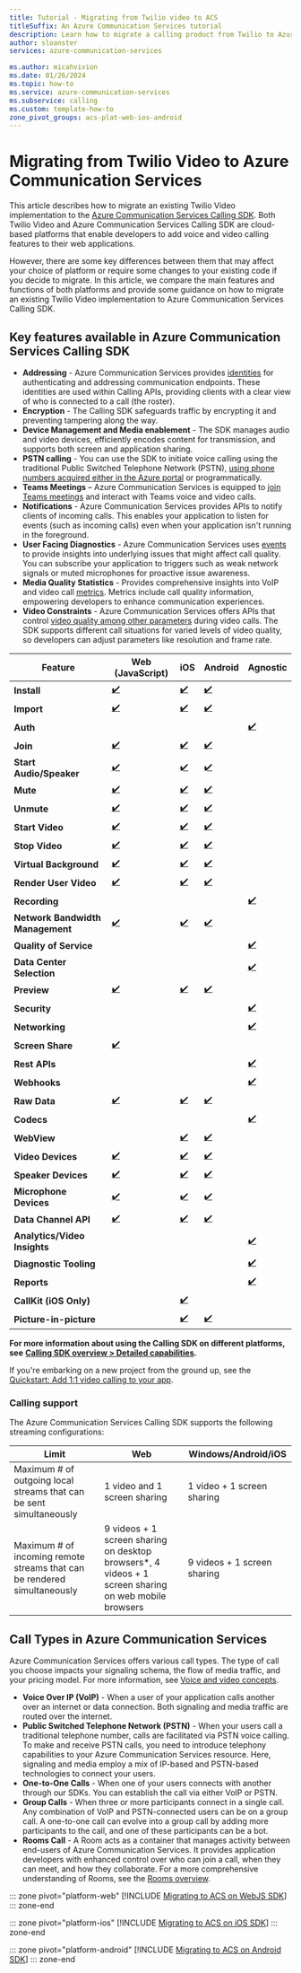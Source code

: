 ```yaml
---
title: Tutorial - Migrating from Twilio video to ACS
titleSuffix: An Azure Communication Services tutorial
description: Learn how to migrate a calling product from Twilio to Azure Communication Services.
author: sloanster
services: azure-communication-services

ms.author: micahvivion
ms.date: 01/26/2024
ms.topic: how-to
ms.service: azure-communication-services
ms.subservice: calling
ms.custom: template-how-to
zone_pivot_groups: acs-plat-web-ios-android
---
```


# Migrating from Twilio Video to Azure Communication Services

This article describes how to migrate an existing Twilio Video implementation to the [Azure Communication Services Calling SDK](../concepts/voice-video-calling/calling-sdk-features.md). Both Twilio Video and Azure Communication Services Calling SDK are cloud-based platforms that enable developers to add voice and video calling features to their web applications.

However, there are some key differences between them that may affect your choice of platform or require some changes to your existing code if you decide to migrate. In this article, we compare the main features and functions of both platforms and provide some guidance on how to migrate an existing Twilio Video implementation to Azure Communication Services Calling SDK.

## Key features available in Azure Communication Services Calling SDK

-  **Addressing** - Azure Communication Services provides [identities](../concepts/identity-model.md) for authenticating and addressing communication endpoints. These identities are used within Calling APIs, providing clients with a clear view of who is connected to a call (the roster).
-  **Encryption** - The Calling SDK safeguards traffic by encrypting it and preventing tampering along the way.
-  **Device Management and Media enablement** - The SDK manages audio and video devices, efficiently encodes content for transmission, and supports both screen and application sharing.
-  **PSTN calling** - You can use the SDK to initiate voice calling using the traditional Public Switched Telephone Network (PSTN), [using phone numbers acquired either in the Azure portal](../quickstarts/telephony/get-phone-number.md) or programmatically.
-  **Teams Meetings** – Azure Communication Services is equipped to [join Teams meetings](../quickstarts/voice-video-calling/get-started-teams-interop.md) and interact with Teams voice and video calls.
-  **Notifications** - Azure Communication Services provides APIs to notify clients of incoming calls. This enables your application to listen for events (such as incoming calls) even when your application isn't running in the foreground.
-  **User Facing Diagnostics** - Azure Communication Services uses [events](../concepts/voice-video-calling/user-facing-diagnostics.md) to provide insights into underlying issues that might affect call quality. You can subscribe your application to triggers such as weak network signals or muted microphones for proactive issue awareness.
-  **Media Quality Statistics** - Provides comprehensive insights into VoIP and video call [metrics](../concepts/voice-video-calling/media-quality-sdk.md). Metrics include call quality information, empowering developers to enhance communication experiences.
-  **Video Constraints** - Azure Communication Services offers APIs that control [video quality among other parameters](../quickstarts/voice-video-calling/get-started-video-constraints.md) during video calls. The SDK supports different call situations for varied levels of video quality, so developers can adjust parameters like resolution and frame rate.



| **Feature**                      | **Web (JavaScript)**                                                                                                                                                              | **iOS**                                                                                                                                                                                                            | **Android**                                                                                                                                                                            | **Agnostic**                                                                                                                                 |
|----------------------------------|-----------------------------------------------------------------------------------------------------------------------------------------------------------------------------------|--------------------------------------------------------------------------------------------------------------------------------------------------------------------------------------------------------------------|----------------------------------------------------------------------------------------------------------------------------------------------------------------------------------------|----------------------------------------------------------------------------------------------------------------------------------------------|
| **Install**                      | [✔️](../quickstarts/voice-video-calling/getting-started-with-calling.md?tabs=uwp&pivots=platform-web#install-the-package) | [✔️](../quickstarts/voice-video-calling/getting-started-with-calling.md?tabs=uwp&pivots=platform-ios#install-the-package-and-dependencies-with-cocoapods)  | [✔️](../quickstarts/voice-video-calling/getting-started-with-calling.md?tabs=uwp&pivots=platform-android#install-the-package)  |                                                                                                                                              |
| **Import**                       | [✔️](../quickstarts/voice-video-calling/getting-started-with-calling.md?tabs=uwp&pivots=platform-web#install-the-package) | [✔️](../quickstarts/voice-video-calling/getting-started-with-calling.md?tabs=uwp&pivots=platform-ios#install-the-package-and-dependencies-with-cocoapods)  | [✔️](../quickstarts/voice-video-calling/getting-started-with-calling.md?tabs=uwp&pivots=platform-android#install-the-package)  |                                                                                                                                              |
| **Auth**                         |                                                                                                                                                                                   |                                                                                                                                                                                                                    |                                                                                                                                                                                        | [✔️](../quickstarts/identity/access-tokens.md?tabs=windows&pivots=platform-azportal) |
| **Join**                         | [✔️](../how-tos/calling-sdk/manage-calls.md?pivots=platform-web#join-a-room-call)                                         | [✔️](../how-tos/calling-sdk/manage-calls.md?pivots=platform-ios#join-a-room-call)                                                                          | [✔️](../how-tos/calling-sdk/manage-calls.md?pivots=platform-android#join-a-room-call)                                          |                                                                                                                                              |
| **Start Audio/Speaker**          | [✔️](../how-tos/calling-sdk/manage-video.md?pivots=platform-web#device-management)                                        | [✔️](../how-tos/calling-sdk/manage-video.md?pivots=platform-ios#manage-devices)                                                                            | [✔️](../how-tos/calling-sdk/manage-video.md?pivots=platform-android#device-management)                                         |                                                                                                                                              |
| **Mute**                         | [✔️](../how-tos/calling-sdk/manage-calls.md?pivots=platform-web#mute-and-unmute)                                          | [✔️](../how-tos/calling-sdk/manage-calls.md?pivots=platform-ios#mute-and-unmute)                                                                           | [✔️](../how-tos/calling-sdk/manage-calls.md?pivots=platform-android#mute-and-unmute)                                           |                                                                                                                                              |
| **Unmute**                       | [✔️](../how-tos/calling-sdk/manage-calls.md?pivots=platform-web#mute-and-unmute)                                          | [✔️](../how-tos/calling-sdk/manage-calls.md?pivots=platform-ios#mute-and-unmute)                                                                           | [✔️](../how-tos/calling-sdk/manage-calls.md?pivots=platform-android#mute-and-unmute)                                           |                                                                                                                                              |
| **Start Video**                  | [✔️](../how-tos/calling-sdk/manage-video.md?pivots=platform-web#start-and-stop-sending-local-video-while-on-a-call)       | [✔️](../how-tos/calling-sdk/manage-video.md?pivots=platform-ios#get-a-local-camera-preview)                                                                | [✔️](../how-tos/calling-sdk/manage-video.md?pivots=platform-android#start-and-stop-sending-local-video)                        |                                                                                                                                              |
| **Stop Video**                   | [✔️](../how-tos/calling-sdk/manage-video.md?pivots=platform-web#start-and-stop-sending-local-video-while-on-a-call)       | [✔️](../how-tos/calling-sdk/manage-video.md?pivots=platform-ios#get-a-local-camera-preview)                                                                | [✔️](../how-tos/calling-sdk/manage-video.md?pivots=platform-android#start-and-stop-sending-local-video)                        |                                                                                                                                              |
| **Virtual Background**           | [✔️](../quickstarts/voice-video-calling/get-started-video-effects.md?pivots=platform-web)                                 | [✔️](../quickstarts/voice-video-calling/get-started-video-effects.md?pivots=platform-ios)                                                                  | [✔️](../quickstarts/voice-video-calling/get-started-video-effects.md?pivots=platform-android)                                  |                                                                                                                                              |
| **Render User Video**            | [✔️](../how-tos/calling-sdk/manage-video.md?pivots=platform-web#render-remote-participant-videoscreensharing-streams)     | [✔️](../how-tos/calling-sdk/manage-video.md?pivots=platform-ios#render-remote-participant-video-streams)                                                   | [✔️](../how-tos/calling-sdk/manage-video.md?pivots=platform-android#render-remote-participant-video-streams)                   |                                                                                                                                              |
| **Recording**                    |                                                                                                                                                                                   |                                                                                                                                                                                                                    |                                                                                                                                                                                        | [✔️](../concepts/voice-video-calling/call-recording.md)                              |
| **Network Bandwidth Management** | [✔️](../quickstarts/voice-video-calling/get-started-video-constraints.md?pivots=platform-web)                             | [✔️](../quickstarts/voice-video-calling/get-started-video-constraints.md?pivots=platform-ios)                                                              | [✔️](../quickstarts/voice-video-calling/get-started-video-constraints.md?pivots=platform-android)                              |                                                                                                                                              |
| **Quality of Service**           |                                                                                                                                                                                   |                                                                                                                                                                                                                    |                                                                                                                                                                                        | [✔️](../concepts/voice-video-calling/manage-call-quality.md)                         |
| **Data Center Selection**        |                                                                                                                                                                                   |                                                                                                                                                                                                                    |                                                                                                                                                                                        | [✔️](../concepts/detailed-call-flows.md#call-flow-principles)                        |
| **Preview**                      | [✔️](../how-tos/calling-sdk/manage-video.md?pivots=platform-web.md#local-camera-preview)                                     | [✔️](../how-tos/calling-sdk/manage-video.md?pivots=platform-ios#get-a-local-camera-preview)                                                                | [✔️](../how-tos/calling-sdk/manage-video.md?pivots=platform-android#start-and-stop-sending-local-video)                        |                                                                                                                                              |
| **Security**                     |                                                                                                                                                                                   |                                                                                                                                                                                                                    |                                                                                                                                                                                        | [✔️](../concepts/detailed-call-flows.md#media-encryption)                            |
| **Networking**                   |                                                                                                                                                                                   |                                                                                                                                                                                                                    |                                                                                                                                                                                        | [✔️](../concepts/voice-video-calling/network-requirements.md)                        |
| **Screen Share**                 | [✔️](../how-tos/calling-sdk/manage-video.md?pivots=platform-web#start-and-stop-screen-sharing-while-on-a-call)            |                                                                                                                                                                                                                    |                                                                                                                                                                                        |                                                                                                                                              |
| **Rest APIs**                    |                                                                                                                                                                                   |                                                                                                                                                                                                                    |                                                                                                                                                                                        | [✔️](/rest/api/communication/)                                                                               |
| **Webhooks**                     |                                                                                                                                                                                   |                                                                                                                                                                                                                    |                                                                                                                                                                                        | [✔️](/azure/event-grid/communication-services-voice-video-events)                                            |
| **Raw Data**                     | [✔️](../quickstarts/voice-video-calling/get-started-raw-media-access.md?pivots=platform-web)                              | [✔️](../quickstarts/voice-video-calling/get-started-raw-media-access.md?pivots=platform-ios)                                                               | [✔️](../quickstarts/voice-video-calling/get-started-raw-media-access.md?pivots=platform-android)                               |                                                                                                                                              |
| **Codecs**                       |                                                                                                                                                                                   |                                                                                                                                                                                                                    |                                                                                                                                                                                        | [✔️](../concepts/voice-video-calling/about-call-types.md#supported-video-standards)  |
| **WebView**                      |                                                                                                                                                                                   | [✔️](../quickstarts/voice-video-calling/get-started-webview.md?pivots=platform-ios)                                                                        | [✔️](../quickstarts/voice-video-calling/get-started-webview.md?pivots=platform-android)                                        |                                                                                                                                              |
| **Video Devices**                | [✔️](../how-tos/calling-sdk/manage-video.md?pivots=platform-web#device-management)                                        | [✔️](../how-tos/calling-sdk/manage-video.md?pivots=platform-ios#manage-devices)                                                                            | [✔️](../how-tos/calling-sdk/manage-video.md?pivots=platform-android#device-management)                                         |                                                                                                                                              |
| **Speaker Devices**              | [✔️](../how-tos/calling-sdk/manage-video.md?pivots=platform-web#set-the-default-microphone-and-speaker)                   | [✔️](../how-tos/calling-sdk/manage-video.md?pivots=platform-ios#manage-devices)                                                                            | [✔️](../how-tos/calling-sdk/manage-video.md?pivots=platform-android#device-management)                                         |                                                                                                                                              |
| **Microphone Devices**           | [✔️](../how-tos/calling-sdk/manage-video.md?pivots=platform-web#set-the-default-microphone-and-speaker)                   | [✔️](../how-tos/calling-sdk/manage-video.md?pivots=platform-ios#manage-devices)                                                                            | [✔️](../how-tos/calling-sdk/manage-video.md?pivots=platform-android#device-management)                                         |                                                                                                                                              |
| **Data Channel API**             | [✔️](../quickstarts/voice-video-calling/get-started-data-channel.md?pivots=platform-web)                                  | [✔️](../quickstarts/voice-video-calling/get-started-data-channel.md?pivots=platform-ios)                                                                   | [✔️](../quickstarts/voice-video-calling/get-started-data-channel.md?pivots=platform-android)                                   |                                                                                                                                              |
| **Analytics/Video Insights**     |                                                                                                                                                                                   |                                                                                                                                                                                                                    |                                                                                                                                                                                        | [✔️](../concepts/analytics/insights/voice-and-video-insights.md)                     |
| **Diagnostic Tooling**           |                                                                                                                                                                                   |                                                                                                                                                                                                                    |                                                                                                                                                                                        | [✔️](../concepts/voice-video-calling/call-diagnostics.md)                            |
| **Reports**                      |                                                                                                                                                                                   |                                                                                                                                                                                                                    |                                                                                                                                                                                        | [✔️](../concepts/analytics/enable-logging.md)                                        |
| **CallKit (iOS Only)**           |                                                                                                                                                                                   | [✔️](../how-tos/calling-sdk/callkit-integration.md)                                                                                                        |                                                                                                                                                                                        |                                                                                                                                              |
| **Picture-in-picture**           |                                                                                                                                                                                   | [✔️](../how-tos/ui-library-sdk/picture-in-picture.md?tabs=kotlin&pivots=platform-ios)                                                                      | [✔️](../how-tos/ui-library-sdk/picture-in-picture.md?tabs=kotlin&pivots=platform-android)                                      |                                                                                                                                              |


**For more information about using the Calling SDK on different platforms, see** [**Calling SDK overview > Detailed capabilities**](../concepts/voice-video-calling/calling-sdk-features.md#detailed-capabilities)**.**

If you're embarking on a new project from the ground up, see the [Quickstart: Add 1:1 video calling to your app](../quickstarts/voice-video-calling/get-started-with-video-calling.md?pivots=platform-web).


### Calling support

The Azure Communication Services Calling SDK supports the following streaming configurations:

| Limit                                                                     | Web                                                                                                   | Windows/Android/iOS         |
|---------------------------------------------------------------------------|-------------------------------------------------------------------------------------------------------|-----------------------------|
| Maximum \# of outgoing local streams that can be sent simultaneously      | 1 video and 1 screen sharing                                                                          | 1 video + 1 screen sharing  |
| Maximum \# of incoming remote streams that can be rendered simultaneously | 9 videos + 1 screen sharing on desktop browsers\*, 4 videos + 1 screen sharing on web mobile browsers | 9 videos + 1 screen sharing |

## Call Types in Azure Communication Services

Azure Communication Services offers various call types. The type of call you choose impacts your signaling schema, the flow of media traffic, and your pricing model. For more information, see [Voice and video concepts](../concepts/voice-video-calling/about-call-types.md).

-   **Voice Over IP (VoIP)** - When a user of your application calls another over an internet or data connection. Both signaling and media traffic are routed over the internet.
-   **Public Switched Telephone Network (PSTN)** - When your users call a traditional telephone number, calls are facilitated via PSTN voice calling. To make and receive PSTN calls, you need to introduce telephony capabilities to your Azure Communication Services resource. Here, signaling and media employ a mix of IP-based and PSTN-based technologies to connect your users.
-   **One-to-One Calls** - When one of your users connects with another through our SDKs. You can establish the call via either VoIP or PSTN.
-   **Group Calls** - When three or more participants connect in a single call. Any combination of VoIP and PSTN-connected users can be on a group call. A one-to-one call can evolve into a group call by adding more participants to the call, and one of these participants can be a bot.
-   **Rooms Call** - A Room acts as a container that manages activity between end-users of Azure Communication Services. It provides application developers with enhanced control over who can join a call, when they can meet, and how they collaborate. For a more comprehensive understanding of Rooms, see the [Rooms overview](../concepts/rooms/room-concept.md).

::: zone pivot="platform-web"
[!INCLUDE [Migrating to ACS on WebJS SDK](./includes/twilio-to-acs-video-webjs-tutorial.md)]
::: zone-end

::: zone pivot="platform-ios"
[!INCLUDE [Migrating to ACS on iOS SDK](./includes/twilio-to-acs-video-ios-tutorial.md)]
::: zone-end

::: zone pivot="platform-android"
[!INCLUDE [Migrating to ACS on Android SDK](./includes/twilio-to-acs-video-android-tutorial.md)]
::: zone-end